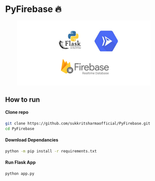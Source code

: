 # PyFirebase :fire:

<p align="center"><img width=85% src="https://raw.githubusercontent.com/sukkritsharmaofficial/PyFirebase/master/media/IMP.png"></p>


## How to run
#### Clone repo
``` bash
git clone https://github.com/sukkritsharmaofficial/PyFirebase.git
cd PyFirebase
```
#### Download Dependancies
``` bash
python -m pip install -r requirements.txt
```

#### Run Flask App
``` bash
python app.py
```

